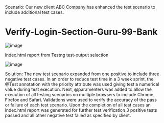 Scenario: Our new client ABC Company has enhanced the test scenario to include additional test cases.

# Verify-Login-Section-Guru-99-Bank
![image](https://github.com/user-attachments/assets/08b00914-50de-4289-8778-52f02d4939e2)



          
index.html report from Testng test-output selection

![image](https://github.com/user-attachments/assets/d0cec876-6a98-47e5-b149-02d886bb608b)


Solution: The new test scenario expanded from one positive to include three negative test cases.
          In an order to reduce test time in a 3 week sprint, the @Test annotation with the priority
          attribute was used giving test a numerical value during test execution. Next, @paramenters was 
          added to allow the execution of all testing scenarios on multiple browsers to include Chrome, 
          Firefox and Safari. Validations were used to verify the accuracy of the pass or failure of each test
          scenario. Upon the completion of all test cases an index.html report was generated for further 
          test verification 3 positive tests passed and all other negative test failed as specified by client.
         
        
